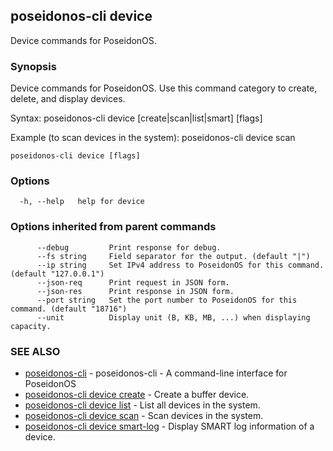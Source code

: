 ## poseidonos-cli device

Device commands for PoseidonOS.

### Synopsis


Device commands for PoseidonOS. Use this command category to create,
delete, and display devices. 

Syntax: 
  poseidonos-cli device [create|scan|list|smart] [flags]

Example (to scan devices in the system):
  poseidonos-cli device scan
	  

```
poseidonos-cli device [flags]
```

### Options

```
  -h, --help   help for device
```

### Options inherited from parent commands

```
      --debug         Print response for debug.
      --fs string     Field separator for the output. (default "|")
      --ip string     Set IPv4 address to PoseidonOS for this command. (default "127.0.0.1")
      --json-req      Print request in JSON form.
      --json-res      Print response in JSON form.
      --port string   Set the port number to PoseidonOS for this command. (default "18716")
      --unit          Display unit (B, KB, MB, ...) when displaying capacity.
```

### SEE ALSO

* [poseidonos-cli](poseidonos-cli.md)	 - poseidonos-cli - A command-line interface for PoseidonOS
* [poseidonos-cli device create](poseidonos-cli_device_create.md)	 - Create a buffer device.
* [poseidonos-cli device list](poseidonos-cli_device_list.md)	 - List all devices in the system.
* [poseidonos-cli device scan](poseidonos-cli_device_scan.md)	 - Scan devices in the system.
* [poseidonos-cli device smart-log](poseidonos-cli_device_smart-log.md)	 - Display SMART log information of a device.

